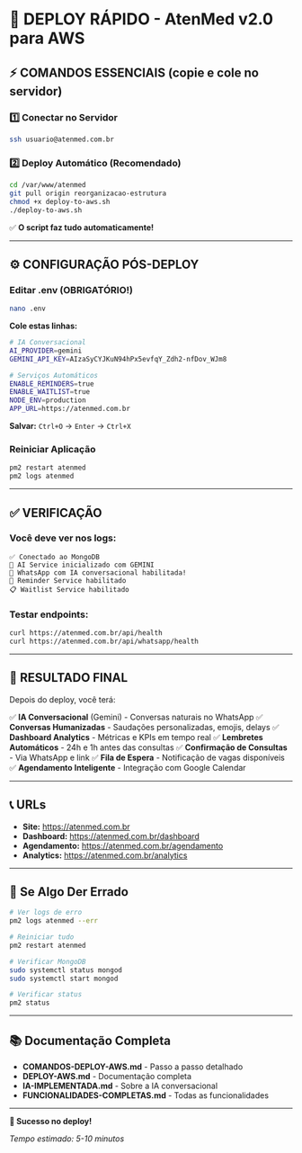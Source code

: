 # 🚀 DEPLOY RÁPIDO - AtenMed v2.0 para AWS

## ⚡ **COMANDOS ESSENCIAIS** (copie e cole no servidor)

### 1️⃣ **Conectar no Servidor**
```bash
ssh usuario@atenmed.com.br
```

### 2️⃣ **Deploy Automático** (Recomendado)
```bash
cd /var/www/atenmed
git pull origin reorganizacao-estrutura
chmod +x deploy-to-aws.sh
./deploy-to-aws.sh
```

✅ **O script faz tudo automaticamente!**

---

## ⚙️ **CONFIGURAÇÃO PÓS-DEPLOY**

### Editar .env (OBRIGATÓRIO!)

```bash
nano .env
```

**Cole estas linhas:**

```bash
# IA Conversacional
AI_PROVIDER=gemini
GEMINI_API_KEY=AIzaSyCYJKuN94hPx5evfqY_Zdh2-nfDov_WJm8

# Serviços Automáticos
ENABLE_REMINDERS=true
ENABLE_WAITLIST=true
NODE_ENV=production
APP_URL=https://atenmed.com.br
```

**Salvar:** `Ctrl+O` → `Enter` → `Ctrl+X`

### Reiniciar Aplicação

```bash
pm2 restart atenmed
pm2 logs atenmed
```

---

## ✅ **VERIFICAÇÃO**

### Você deve ver nos logs:

```
✅ Conectado ao MongoDB
🤖 AI Service inicializado com GEMINI
📱 WhatsApp com IA conversacional habilitada!
🔔 Reminder Service habilitado
📋 Waitlist Service habilitado
```

### Testar endpoints:

```bash
curl https://atenmed.com.br/api/health
curl https://atenmed.com.br/api/whatsapp/health
```

---

## 🎯 **RESULTADO FINAL**

Depois do deploy, você terá:

✅ **IA Conversacional** (Gemini) - Conversas naturais no WhatsApp
✅ **Conversas Humanizadas** - Saudações personalizadas, emojis, delays
✅ **Dashboard Analytics** - Métricas e KPIs em tempo real
✅ **Lembretes Automáticos** - 24h e 1h antes das consultas
✅ **Confirmação de Consultas** - Via WhatsApp e link
✅ **Fila de Espera** - Notificação de vagas disponíveis
✅ **Agendamento Inteligente** - Integração com Google Calendar

---

## 📞 **URLs**

- **Site:** https://atenmed.com.br
- **Dashboard:** https://atenmed.com.br/dashboard
- **Agendamento:** https://atenmed.com.br/agendamento
- **Analytics:** https://atenmed.com.br/analytics

---

## 🐛 **Se Algo Der Errado**

```bash
# Ver logs de erro
pm2 logs atenmed --err

# Reiniciar tudo
pm2 restart atenmed

# Verificar MongoDB
sudo systemctl status mongod
sudo systemctl start mongod

# Verificar status
pm2 status
```

---

## 📚 **Documentação Completa**

- **COMANDOS-DEPLOY-AWS.md** - Passo a passo detalhado
- **DEPLOY-AWS.md** - Documentação completa
- **IA-IMPLEMENTADA.md** - Sobre a IA conversacional
- **FUNCIONALIDADES-COMPLETAS.md** - Todas as funcionalidades

---

**🎉 Sucesso no deploy!**

*Tempo estimado: 5-10 minutos*

